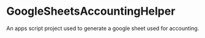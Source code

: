 # GoogleSheetsAccountingHelper
An apps script project used to generate a google sheet used for accounting. 

